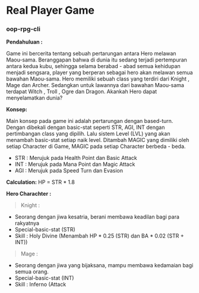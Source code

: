 # Real Player Game
### oop-rpg-cli

**Pendahuluan :**

Game ini bercerita tentang sebuah pertarungan antara Hero melawan Maou-sama. Beranggapan bahwa di dunia itu sedang terjadi pertempuran antara kedua kubu, sehingga selama berabad - abad semua kehidupan menjadi sengsara, player yang berperan sebagai hero akan melawan semua bawahan Maou-sama. Hero memiliki sebuah class yang terdiri dari Knight , Mage dan Archer. Sedangkan untuk lawannya dari bawahan Maou-sama terdapat Witch , Troll , Ogre dan Dragon. Akankah Hero dapat menyelamatkan dunia?

**Konsep:**

Main konsep pada game ini adalah pertarungan dengan based-turn. Dengan dibekali dengan basic-stat seperti STR, AGI, INT dengan pertimbangan class yang dipilih. Lalu sistem Level (LVL) yang akan menambah basic-stat setiap naik level. Ditambah MAGIC yang dimiliki oleh setiap Character di Game, MAGIC pada setiap Character berbeda - beda.

- STR : Merujuk pada Health Point dan Basic Attack
- INT : Merujuk pada Mana Point dan Magic Attack
- AGI : Merujuk pada Speed Turn dan Evasion

**Calculation:**
HP = STR * 1.8

**Hero Charachter :**
> Knight : 
- Seorang dengan jiwa kesatria, berani membawa keadilan bagi para rakyatnya 
- Special-basic-stat (STR)
- Skill : Holy Divine (Menambah HP * 0.25 (STR) dan BA * 0.02 (STR + INT))

> Mage :
- Seorang dengan jiwa yang bijaksana, mampu membawa kedamaian bagi semua orang.
- Special-basic-stat (INT)
- Skill : Inferno (Attack 
